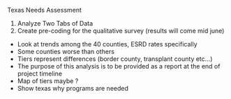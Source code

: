 Texas Needs Assessment

1. Analyze Two Tabs of Data
2. Create pre-coding for the qualitative survey (results will come mid june)

- Look at trends among the 40 counties, ESRD rates specifically
- Some counties worse than others
- Tiers represent differences (border county, transplant county etc...)
- The purpose of this analysis is to be provided as a report at the end of project timeline
- Map of tiers maybe ?
- Show texas why programs are needed 
